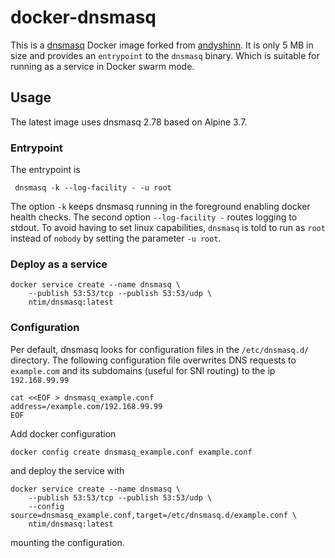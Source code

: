 # docker-dnsmasq

This is a [dnsmasq][dnsmasq] Docker image forked from [andyshinn][andyshinn]. It is only 5 MB in size and provides an `entrypoint` to the `dnsmasq` binary. Which is suitable for running as a service in Docker swarm mode.

## Usage

The latest image uses dnsmasq 2.78 based on Alpine 3.7.

### Entrypoint

The entrypoint is

```
 dnsmasq -k --log-facility - -u root
```

The option `-k` keeps dnsmasq running in the foreground enabling docker health checks. The second option `--log-facility -` routes logging to stdout. To avoid having to set linux capabilities, `dnsmasq` is told to run as `root` instead of `nobody` by setting the parameter `-u root`. 

### Deploy as a service

```
docker service create --name dnsmasq \
	--publish 53:53/tcp --publish 53:53/udp \
	ntim/dnsmasq:latest
```

### Configuration

Per default, dnsmasq looks for configuration files in the `/etc/dnsmasq.d/` directory. The following configuration file overwrites DNS requests to `example.com` and its subdomains (useful for SNI routing) to the ip `192.168.99.99`

```
cat <<EOF > dnsmasq_example.conf
address=/example.com/192.168.99.99
EOF
```

Add docker configuration

```
docker config create dnsmasq_example.conf example.conf
```

and deploy the service with 

```
docker service create --name dnsmasq \
	--publish 53:53/tcp --publish 53:53/udp \
	--config source=dnsmasq_example.conf,target=/etc/dnsmasq.d/example.conf \
	ntim/dnsmasq:latest
```

mounting the configuration.

[dnsmasq]: http://www.thekelleys.org.uk/dnsmasq/doc.html
[andyshinn]: https://github.com/andyshinn/docker-dnsmasq